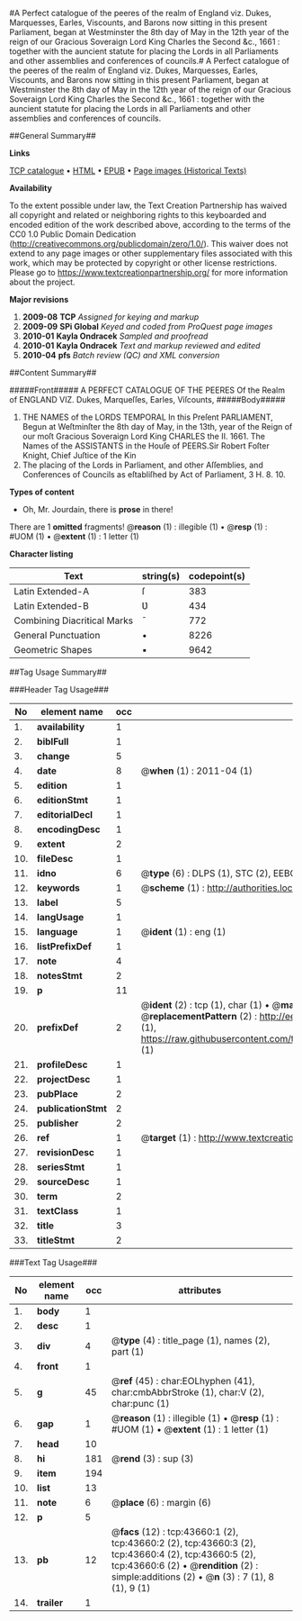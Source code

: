 #A Perfect catalogue of the peeres of the realm of England viz. Dukes, Marquesses, Earles, Viscounts, and Barons now sitting in this present Parliament, began at Westminster the 8th day of May in the 12th year of the reign of our Gracious Soveraign Lord King Charles the Second &c., 1661 : together with the auncient statute for placing the Lords in all Parliaments and other assemblies and conferences of councils.#
A Perfect catalogue of the peeres of the realm of England viz. Dukes, Marquesses, Earles, Viscounts, and Barons now sitting in this present Parliament, began at Westminster the 8th day of May in the 12th year of the reign of our Gracious Soveraign Lord King Charles the Second &c., 1661 : together with the auncient statute for placing the Lords in all Parliaments and other assemblies and conferences of councils.

##General Summary##

**Links**

[TCP catalogue](http://www.ota.ox.ac.uk/tcp/)  • 
[HTML](http://tei.it.ox.ac.uk/tcp/Texts-HTML/free/A54/A54328.html)  • 
[EPUB](http://tei.it.ox.ac.uk/tcp/Texts-EPUB/free/A54/A54328.epub) • 
[Page images (Historical Texts)](https://historicaltexts.jisc.ac.uk/eebo-09570702e)

**Availability**

To the extent possible under law, the Text Creation Partnership has waived all copyright and related or neighboring rights to this keyboarded and encoded edition of the work described above, according to the terms of the CC0 1.0 Public Domain Dedication (http://creativecommons.org/publicdomain/zero/1.0/). This waiver does not extend to any page images or other supplementary files associated with this work, which may be protected by copyright or other license restrictions. Please go to https://www.textcreationpartnership.org/ for more information about the project.

**Major revisions**

1. __2009-08__ __TCP__ *Assigned for keying and markup*
1. __2009-09__ __SPi Global__ *Keyed and coded from ProQuest page images*
1. __2010-01__ __Kayla Ondracek__ *Sampled and proofread*
1. __2010-01__ __Kayla Ondracek__ *Text and markup reviewed and edited*
1. __2010-04__ __pfs__ *Batch review (QC) and XML conversion*

##Content Summary##

#####Front#####
A PERFECT CATALOGUE OF THE PEERES Of the Realm of ENGLAND VIZ. Dukes, Marqueſſes, Earles, Viſcounts,
#####Body#####

1. THE NAMES of the LORDS TEMPORAL In this Preſent PARLIAMENT, Begun at Weſtminſter the 8th day of May, in the 13th, year of the Reign of our moſt Gracious Soveraign Lord King CHARLES the II. 1661.
The Names of the ASSISTANTS in the Houſe of PEERS.Sir Robert Foſter Knight, Chief Juſtice of the Kin
1. The placing of the Lords in Parliament, and other Aſſemblies, and Conferences of Councils as eſtabliſhed by Act of Parliament, 3 H. 8. 10.

**Types of content**

  * Oh, Mr. Jourdain, there is **prose** in there!

There are 1 **omitted** fragments! 
 @__reason__ (1) : illegible (1)  •  @__resp__ (1) : #UOM (1)  •  @__extent__ (1) : 1 letter (1)

**Character listing**


|Text|string(s)|codepoint(s)|
|---|---|---|
|Latin Extended-A|ſ|383|
|Latin Extended-B|Ʋ|434|
|Combining             Diacritical Marks|̄|772|
|General Punctuation|•|8226|
|Geometric Shapes|▪|9642|

##Tag Usage Summary##

###Header Tag Usage###

|No|element name|occ|attributes|
|---|---|---|---|
|1.|__availability__|1||
|2.|__biblFull__|1||
|3.|__change__|5||
|4.|__date__|8| @__when__ (1) : 2011-04 (1)|
|5.|__edition__|1||
|6.|__editionStmt__|1||
|7.|__editorialDecl__|1||
|8.|__encodingDesc__|1||
|9.|__extent__|2||
|10.|__fileDesc__|1||
|11.|__idno__|6| @__type__ (6) : DLPS (1), STC (2), EEBO-CITATION (1), OCLC (1), VID (1)|
|12.|__keywords__|1| @__scheme__ (1) : http://authorities.loc.gov/ (1)|
|13.|__label__|5||
|14.|__langUsage__|1||
|15.|__language__|1| @__ident__ (1) : eng (1)|
|16.|__listPrefixDef__|1||
|17.|__note__|4||
|18.|__notesStmt__|2||
|19.|__p__|11||
|20.|__prefixDef__|2| @__ident__ (2) : tcp (1), char (1)  •  @__matchPattern__ (2) : ([0-9\-]+):([0-9IVX]+) (1), (.+) (1)  •  @__replacementPattern__ (2) : http://eebo.chadwyck.com/downloadtiff?vid=$1&page=$2 (1), https://raw.githubusercontent.com/textcreationpartnership/Texts/master/tcpchars.xml#$1 (1)|
|21.|__profileDesc__|1||
|22.|__projectDesc__|1||
|23.|__pubPlace__|2||
|24.|__publicationStmt__|2||
|25.|__publisher__|2||
|26.|__ref__|1| @__target__ (1) : http://www.textcreationpartnership.org/docs/. (1)|
|27.|__revisionDesc__|1||
|28.|__seriesStmt__|1||
|29.|__sourceDesc__|1||
|30.|__term__|2||
|31.|__textClass__|1||
|32.|__title__|3||
|33.|__titleStmt__|2||


###Text Tag Usage###

|No|element name|occ|attributes|
|---|---|---|---|
|1.|__body__|1||
|2.|__desc__|1||
|3.|__div__|4| @__type__ (4) : title_page (1), names (2), part (1)|
|4.|__front__|1||
|5.|__g__|45| @__ref__ (45) : char:EOLhyphen (41), char:cmbAbbrStroke (1), char:V (2), char:punc (1)|
|6.|__gap__|1| @__reason__ (1) : illegible (1)  •  @__resp__ (1) : #UOM (1)  •  @__extent__ (1) : 1 letter (1)|
|7.|__head__|10||
|8.|__hi__|181| @__rend__ (3) : sup (3)|
|9.|__item__|194||
|10.|__list__|13||
|11.|__note__|6| @__place__ (6) : margin (6)|
|12.|__p__|5||
|13.|__pb__|12| @__facs__ (12) : tcp:43660:1 (2), tcp:43660:2 (2), tcp:43660:3 (2), tcp:43660:4 (2), tcp:43660:5 (2), tcp:43660:6 (2)  •  @__rendition__ (2) : simple:additions (2)  •  @__n__ (3) : 7 (1), 8 (1), 9 (1)|
|14.|__trailer__|1||
